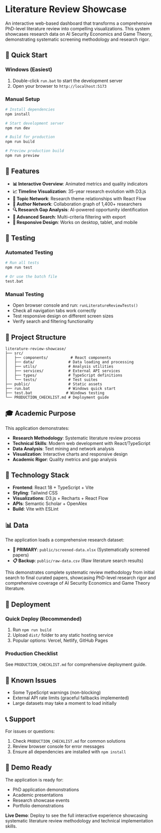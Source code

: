 # Literature Review Showcase

An interactive web-based dashboard that transforms a comprehensive PhD-level literature review into compelling visualizations. This system showcases research data on AI Security Economics and Game Theory, demonstrating systematic screening methodology and research rigor.

## 🚀 Quick Start

### Windows (Easiest)
1. Double-click `run.bat` to start the development server
2. Open your browser to `http://localhost:5173`

### Manual Setup
```bash
# Install dependencies
npm install

# Start development server
npm run dev

# Build for production
npm run build

# Preview production build
npm run preview
```

## 🎯 Features

- **📊 Interactive Overview**: Animated metrics and quality indicators
- **📈 Timeline Visualization**: 35-year research evolution with D3.js
- **🔗 Topic Network**: Research theme relationships with React Flow
- **👥 Author Network**: Collaboration graph of 1,400+ researchers
- **🔍 Research Gap Analysis**: AI-powered opportunity identification
- **🔎 Advanced Search**: Multi-criteria filtering with export
- **📱 Responsive Design**: Works on desktop, tablet, and mobile

## 🧪 Testing

### Automated Testing
```bash
# Run all tests
npm run test

# Or use the batch file
test.bat
```

### Manual Testing
- Open browser console and run: `runLiteratureReviewTests()`
- Check all navigation tabs work correctly
- Test responsive design on different screen sizes
- Verify search and filtering functionality

## 📁 Project Structure

```
literature-review-showcase/
├── src/
│   ├── components/          # React components
│   ├── data/               # Data loading and processing
│   ├── utils/              # Analysis utilities
│   ├── services/           # External API services
│   ├── types/              # TypeScript definitions
│   └── tests/              # Test suites
├── public/                 # Static assets
├── run.bat                 # Windows quick start
├── test.bat               # Windows testing
└── PRODUCTION_CHECKLIST.md # Deployment guide
```

## 🎓 Academic Purpose

This application demonstrates:
- **Research Methodology**: Systematic literature review process
- **Technical Skills**: Modern web development with React/TypeScript
- **Data Analysis**: Text mining and network analysis
- **Visualization**: Interactive charts and responsive design
- **Academic Rigor**: Quality metrics and gap analysis

## 🔧 Technology Stack

- **Frontend**: React 18 + TypeScript + Vite
- **Styling**: Tailwind CSS
- **Visualizations**: D3.js + Recharts + React Flow
- **APIs**: Semantic Scholar + OpenAlex
- **Build**: Vite with ESLint

## 📊 Data

The application loads a comprehensive research dataset:
- **🎯 PRIMARY**: `public/screened-data.xlsx` (Systematically screened papers)
- **📋 Backup**: `public/raw-data.csv` (Raw literature search results)

This demonstrates complete systematic review methodology from initial search to final curated papers, showcasing PhD-level research rigor and comprehensive coverage of AI Security Economics and Game Theory literature.

## 🚀 Deployment

### Quick Deploy (Recommended)
1. Run `npm run build`
2. Upload `dist/` folder to any static hosting service
3. Popular options: Vercel, Netlify, GitHub Pages

### Production Checklist
See `PRODUCTION_CHECKLIST.md` for comprehensive deployment guide.

## 🐛 Known Issues

- Some TypeScript warnings (non-blocking)
- External API rate limits (graceful fallbacks implemented)
- Large datasets may take a moment to load initially

## 📞 Support

For issues or questions:
1. Check `PRODUCTION_CHECKLIST.md` for common solutions
2. Review browser console for error messages
3. Ensure all dependencies are installed with `npm install`

## 🎉 Demo Ready

The application is ready for:
- PhD application demonstrations
- Academic presentations
- Research showcase events
- Portfolio demonstrations

**Live Demo**: Deploy to see the full interactive experience showcasing systematic literature review methodology and technical implementation skills.